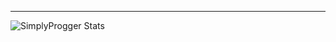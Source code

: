 ---

<img align="left" alt='SimplyProgger Stats' src='https://
github-readme-stats.vercel.app/api?username=SimplyProgger&show_icons=true&hide_border=true' />